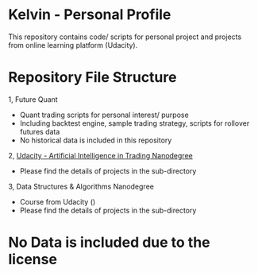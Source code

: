 # Kelvin - Personal Profile
This repository contains code/ scripts for personal project and projects from online learning platform (Udacity). 

# Repository File Structure

1, Future Quant
  - Quant trading scripts for personal interest/ purpose 
  - Including backtest engine, sample trading strategy, scripts for rollover futures data 
  - No historical data is included in this repository
  
2, [Udacity - Artificial Intelligence in Trading Nanodegree](https://www.udacity.com/course/nd880)
  - Please find the details of projects in the sub-directory

3, Data Structures & Algorithms Nanodegree
  - Course from Udacity ()
  - Please find the details of projects in the sub-directory

# No Data is included due to the license
